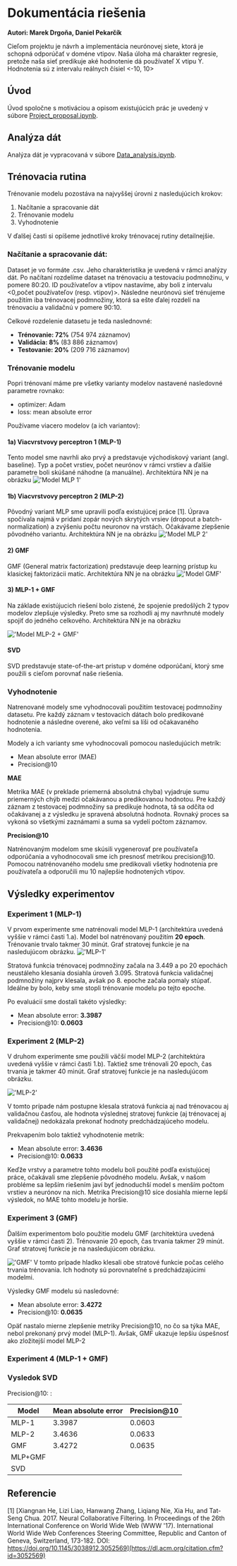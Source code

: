 # Dokumentácia riešenia
**Autori: Marek Drgoňa, Daniel Pekarčík**

Cieľom projektu je návrh a implementácia neurónovej siete, ktorá je schopná odporúčať v doméne vtipov. Naša úloha má charakter 
regresie, pretože naša sieť predikuje aké hodnotenie dá používateľ X vtipu Y. Hodnotenia sú z intervalu reálnych čísiel <-10, 10>

## Úvod
Úvod spoločne s motiváciou a opisom existujúcich prác je uvedený v súbore [Project_proposal.ipynb](https://github.com/mdrgona/nsiete_project/blob/master/Project_proposal.ipynb).

## Analýza dát
Analýza dát je vypracovaná v súbore [Data_analysis.ipynb](https://github.com/mdrgona/nsiete_project/blob/master/notebooks/Data_analysis.ipynb).

## Trénovacia rutina
Trénovanie modelu pozostáva na najvyššej úrovni z nasledujúcich krokov:
1. Načítanie a spracovanie dát
2. Trénovanie modelu
3. Vyhodnotenie

V ďalšej časti si opíšeme jednotlivé kroky trénovacej rutiny detailnejšie.

### Načítanie a spracovanie dát:
Dataset je vo formáte .csv. Jeho charakteristika je uvedená v rámci analýzy dát. Po načítaní rozdelíme dataset 
na trénovaciu a testovaciu podmnožinu, v pomere 80:20. ID používateľov a vtipov nastavíme, 
aby boli z intervalu <0,počet používateľov (resp. vtipov)>. 
Následne neurónovú sieť trénujeme použitím iba trénovacej podmnožiny, ktorá sa ešte ďalej rozdelí na trénovaciu a validačnú 
v pomere 90:10.

Celkové rozdelenie datasetu je teda naslednovné:
* **Trénovanie:  72%** 	(754 974 záznamov)
* **Validácia: 8%**	 (83 886 záznamov)
* **Testovanie: 20%** (209 716 záznamov)

### Trénovanie modelu
Popri trénovaní máme pre všetky varianty modelov nastavené nasledovné parametre rovnako:
* optimizer: Adam
* loss: mean absolute error

Používame viacero modelov (a ich variantov):

#### 1a) Viacvrstvovy perceptron 1 (MLP-1)
Tento model sme navrhli ako prvý a predstavuje východiskový variant (angl. baseline). 
Typ a počet vrstiev, počet neurónov v rámci vrstiev a ďalšie parametre boli skúšané náhodne (a manuálne).
Architektúra NN je na obrázku
!['Model MLP 1'](images/model-1A.png)

#### 1b) Viacvrstvovy perceptron 2 (MLP-2)
Pôvodný variant MLP sme upravili podľa existujúcej práce [1]. Úprava spočívala najmä v pridaní zopár 
nových skrytých vrsiev (dropout a batch-normalization) a zvýšeniu počtu neuronov na vrstách. 
Očakávame zlepšenie pôvodného variantu.
Architektúra NN je na obrázku
!['Model MLP 2'](images/model-1B.png)

#### 2) GMF
GMF (General matrix factorization) predstavuje deep learning prístup ku klasickej faktorizácii matíc. 
Architektúra NN je na obrázku
!['Model GMF'](images/model-GMF.png)

#### 3) MLP-1 + GMF
Na základe existújucich riešení bolo zistené, že spojenie predošlých 2 typov modelov zlepšuje výsledky. 
Preto sme sa rozhodli aj my navrhnuté modely spojiť do jedného celkového.
Architektúra NN je na obrázku

!['Model MLP-2 + GMF'](images/model-MLP-GMF.png)

#### SVD
SVD predstavuje state-of-the-art pristup v doméne odporúčaní, ktorý sme použili s cieľom porovnať naše riešenia.

### Vyhodnotenie
Natrenované modely sme vyhodnocovali použitím testovacej podmnožiny datasetu. Pre každý záznam v testovacich dátach
bolo predikované hodnotenie a následne overené, ako veľmi sa líši od očakavaného hodnotenia.

Modely a ich varianty sme vyhodnocovali pomocou nasledujúcich metrík:
* Mean absolute error (MAE)
* Precision@10

**MAE**

Metrika MAE (v preklade priemerná absolutná chyba) vyjadruje sumu priemerných chýb medzi očakávanou a predikovanou hodnotou. Pre každý záznam z testovacej podmnožiny sa predikuje hodnota, tá sa odčíta od očakávanej a z výsledku je spravená absolutná hodnota. Rovnaký proces sa vykoná so všetkými zaznámami a suma sa vydelí počtom záznamov.

**Precision@10**

Natrénovaným modelom sme skúsili vygenerovať pre používateľa odporúčania a vyhodnocovali sme ich presnosť metrikou precision@10. Pomocou natrénovaného modelu sme predikovali všetky hodnotenia pre používateľa a odporučili mu 10 najlepšie hodnotených vtipov. 

## Výsledky experimentov

### Experiment 1 (MLP-1)
V prvom experimente sme natrénovali model MLP-1 (architektúra uvedená vyššie v rámci časti 1.a). Model bol natrénovaný použitím **20 epoch**. Trénovanie trvalo takmer 30 minút. Graf stratovej funkcie je na nasledujúcom obrázku.
!['MLP-1'](images/MLP-1.png)

Stratová funkcia trénovacej podmnožiny začala na 3.449 a po 20 epochách neustáleho klesania dosiahla úroveň 3.095.
Stratová funkcia validačnej podmnožiny najprv klesala, avšak po 8. epoche začala pomaly stúpať. Ideálne by bolo, keby sme stopli trénovanie modelu po tejto epoche.

Po evaluácií sme dostali takéto výsledky:
* Mean absolute error: **3.3987**
* Precision@10: **0.0603**

### Experiment 2 (MLP-2)
V druhom experimente sme použili väčší model MLP-2 (architektúra uvedená vyššie v rámci časti 1.b). Taktiež sme trénovali 20 epoch, čas trvania je takmer 40 minút. Graf stratovej funkcie je na nasledujúcom obrázku.

!['MLP-2'](images/MLP-2.png)

V tomto prípade nám postupne klesala stratová funkcia aj nad trénovacou aj validačnou časťou, ale hodnota výslednej stratovej funkcie (aj trénovacej aj validačnej) nedokázala prekonať hodnoty predchádzajúceho modelu.

Prekvapením bolo taktiež vyhodnotenie metrík:
* Mean absolute error: **3.4636**
* Precision@10: **0.0633**

Keďže vrstvy a parametre tohto modelu boli použité podľa existujúcej práce, očakávali sme zlepšenie pôvodného modelu. Avšak, v našom probléme sa lepším riešením javí byť jednoduchší model s menším počtom vrstiev a neurónov na nich. Metrika Precision@10 síce dosiahla mierne lepší výsledok, no MAE tohto modelu je horšie.

### Experiment 3 (GMF)
Ďalším experimentom bolo použitie modelu GMF (architektúra uvedená vyššie v rámci časti 2). Trénovanie 20 epoch, čas trvania takmer 29 minút. Graf stratovej funkcie je na nasledujúcom obrázku.

!['GMF'](images/GMF.png)
V tomto prípade hladko klesali obe stratové funkcie počas celého trvania trénovania. Ich hodnoty sú porovnateľné s predchádzajúcimi modelmi.

Výsledky GMF modelu sú nasledovné:
* Mean absolute error: **3.4272**
* Precision@10: **0.0635**

Opäť nastalo mierne zlepšenie metriky Precision@10, no čo sa týka MAE, nebol prekonaný prvý model (MLP-1). Avšak, GMF ukazuje lepšiu úspešnosť ako zložitejší model MLP-2

### Experiment 4 (MLP-1 + GMF)

### Vysledok SVD

Precision@10:    : 


| Model   | Mean absolute error | Precision@10 |
|---------|---------------------|--------------|
| MLP-1   |      3.3987         |    0.0603    |
| MLP-2   |      3.4636         |    0.0633    |
| GMF     |      3.4272         |    0.0635    |
| MLP+GMF |                     |              |
| SVD     |                     |              |


## Referencie
[1] [Xiangnan He, Lizi Liao, Hanwang Zhang, Liqiang Nie, Xia Hu, and Tat-Seng Chua. 2017. Neural Collaborative Filtering. In Proceedings of the 26th International Conference on World Wide Web (WWW '17). International World Wide Web Conferences Steering Committee, Republic and Canton of Geneva, Switzerland, 173-182. DOI: https://doi.org/10.1145/3038912.3052569](https://dl.acm.org/citation.cfm?id=3052569)
